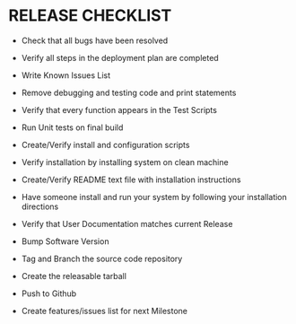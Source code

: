 RELEASE CHECKLIST
=================

 * Check that all bugs have been resolved
 * Verify all steps in the deployment plan are completed
 * Write Known Issues List
 * Remove debugging and testing code and print statements

 * Verify that every function appears in the Test Scripts
 * Run Unit tests on final build
 
 * Create/Verify install and configuration scripts
 * Verify installation by installing system on clean machine
 * Create/Verify README text file with installation instructions
 * Have someone install and run your system by following your installation directions

 * Verify that User Documentation matches current Release

 * Bump Software Version
 * Tag and Branch the source code repository
 * Create the releasable tarball
 * Push to Github

 * Create features/issues list for next Milestone
